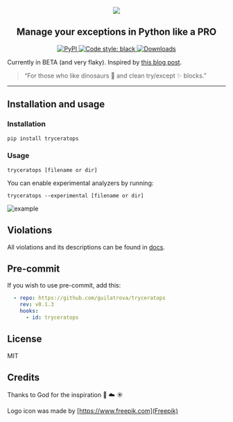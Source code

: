 <p align="center">
    <img src="https://raw.githubusercontent.com/guilatrova/tryceratops/main/img/logo.png">
</p>

<h2 align="center">Manage your exceptions in Python like a PRO</h2>

<p align="center">
  <a href="https://pypi.org/project/tryceratops/">
    <img alt="PyPI" src="https://img.shields.io/pypi/v/tryceratops">
  </a>
  <a href="https://github.com/psf/black">
    <img alt="Code style: black" src="https://img.shields.io/badge/code%20style-black-000000.svg">
  </a>
  <a href="https://pepy.tech/project/tryceratops/">
    <img alt="Downloads" src="https://static.pepy.tech/personalized-badge/tryceratops?period=total&units=international_system&left_color=grey&right_color=blue&left_text=%F0%9F%A6%96%20Downloads">
  </a>

</p>

Currently in BETA (and very flaky).
Inspired by [this blog post](https://blog.guilatrova.dev/handling-exceptions-in-python-like-a-pro/).

> “For those who like dinosaurs 🦖 and clean try/except ✨ blocks.”

---

## Installation and usage

### Installation

```
pip install tryceratops
```

### Usage

```
tryceratops [filename or dir]
```

You can enable experimental analyzers by running:

```
tryceratops --experimental [filename or dir]
```

![example](https://raw.githubusercontent.com/guilatrova/tryceratops/main/img/tryceratops-example.gif)

## Violations

All violations and its descriptions can be found in [docs](https://github.com/guilatrova/tryceratops/tree/main/docs/violations).

## Pre-commit

If you wish to use pre-commit, add this:

```yaml
  - repo: https://github.com/guilatrova/tryceratops
    rev: v0.1.3
    hooks:
      - id: tryceratops
```

## License

MIT

## Credits

Thanks to God for the inspiration 🙌 ☁️ ☀️

Logo icon was made by [https://www.freepik.com](Freepik)
